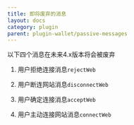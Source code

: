 ```yaml
---
title: 即将废弃的消息
layout: docs
category: plugin
parent: plugin-wallet/passive-messages
---
```


以下四个消息在未来4.x版本将会被废弃

  1. 用户拒绝连接消息`rejectWeb`

  2. 用户断连网站消息`disconnectWeb`

  3. 用户确定连接消息`acceptWeb`

  4. 用户主动连接网站消息`connectWeb`

